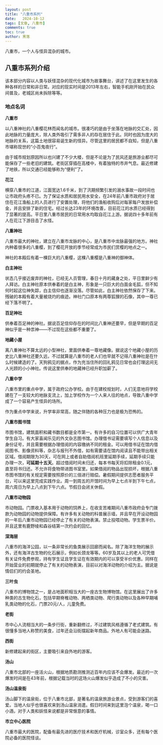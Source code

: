```yaml
---
layout: post
title: "八重市系列"
date:   2024-10-12
tags: [文章, 八重市]
comments: true
toc: true 
author: 黑落
---
```


八重市，一个人与怪异混杂的城市。
<!-- more -->

## 八重市系列介绍

该本部分内容以人类与妖怪混杂的现代化城市为故事舞台，讲述了在这里发生的各种各样的日常和非日常。对应的现实时间是2013年左右，智能手机刚开始在民众间普及，老城区尚未拆除等等。



### 地点名词

**八重市**

以八重神社的八重樱花林而闻名的城市。很凑巧的是由于坐落在地脉的交汇处，因此地脉的力量庞大，除人类外吸引了需多非人的存在居住于此。同时也因为庞大的地脉的关系，这篇土地很容易诞生新的怪异。尽管这里的居民都不自知，但是八重市堪称现世的“小百鬼夜行”。

由于城市规划原因所以也兴建了不少大楼，但是不论是为了民风还是旅游业都尽可能保存了一些老旧的建筑。老街区穿插在高楼中，有着独特的市井气息。最近修建了地铁，所以交通已经能够称为“便利”了。



**花江**

横穿八重市的江道，江面宽达1.6千米，到了汛期频繁引发的溺水事故一段时间也让市政府头疼不已。为了保证水质和居民用水安全，在24年前八重市政府对于居住在花江渔船上的人员进行了安置处理，将他们的渔船收购后对每家每户发放补偿金，并且安排了新的住宅。经过长达23年的环境改善，目前花江的水质已经得到了显著的提高。平日里八重市居民的日常用水均取自花江上游。据说四十多年前有人在花江下游目击了水怪。



**八重神社**

八重市最大的神社，建立在八重市龙脉的中心，是八重市中龙脉最强的地方。神社内种着很多的八重樱，到了樱花开放的季节经常成为市民们赏樱的地点之一。

神社的本殿后有着一棵巨大的八重樱，这棵八重樱是八重神的御神体。



**白主神社**

状态几乎接近废弃的神社，已经无人员管理，春日十月的藏身之处，平日里鲜少有人拜访。白主神社原本供奉着的是白主神，形象是一只巨大的白面金毛狐，但不知何时起这位神失踪，白主信仰也逐渐没落。尽管如此，白主神社依然保存了下来。残破的本殿有着大量被烧灼的痕迹。神社门口原本有两尊狐狸的石像，其中一尊已经下落不明了。



**百足神社**

供奉着百足神的神社。据说百足信仰存在的时间比八重神还要早，但是早期的百足神似乎是一种祟神——不过现在这些都不重要了。



**地藏小屋**

离八重神社不算太远的小型神社，里面供奉着一尊地藏像。据说这个地藏小屋的历史比八重神社还要久远，不过就算是八重市的老人们也早就不记得八重神社是在什么时候建造的了。天狗鸦见的据点，作为充当住所的回礼鸦见日常也会打理这间无人光顾的小小神社。传说这里供奉的地藏神已经升职加薪了。







**八重中学**

八重市里的重点中学，属于政府公办学校。由于在建校规划时，人们无意地将学校建在了一支较大的地脉支流上，加上学校作为一个人来人往的地点，导致八重中学成了一个容易产生怪异的场所。

作为重点中学来说，升学率非常高，随之伴随的各种压力也是极为恐怖的。



**八重市图书馆**

市图书馆，建筑面积和藏书数目都是全市第一。有许多的自习位置可以供广大青年学生自习。有大家喜闻乐见的外文杂志图书馆。办理借书证需要填写个人信息以及身份证号，并且需要根据办理借阅的内容缴纳不同的租金。可以用借书证在馆内借阅图书、影像资料等，杂志与报刊不外借，如有需要请在馆内阅读且不能带出相关区域。借阅期限为30天，可在网上或者自助借阅机班里延期手续，延期手续只能办理一次，**可延期十五天**。超过借阅时间未归还，每本书每天将扣除租金0.1元，直至将书归还。不允许将食物带进图书室里。如果借阅的物品出现损坏，根据八重市图书馆的有关规定需要按照原价的三倍进行赔偿。暑假期间提供志愿者服务平台，可以来这里完成实践作业。周一到周五的开馆时间为早上七点半到下午七点，周六周日为早上八点到下午六点。节假日会闭关休假。



**八重市动物园**

市动物园。门票收入基本用于动物的饲养上，在收支苦难期间八重市政府会专门拨款为动物园的动物提供保障。有许多有关动物的科普展示墙，并且早在开设动物园的一年后八重市动物园已经停止了有关的动物表演。禁止投喂动物。学生票半价。并且这里有鹿野绫和森谷结第一次约会的回忆。



**深海层**

八重市的海洋公园，以一条非常长的鱼类展示回廊而闻名。除了海洋生物的展示外，还有海洋古生物的化石展示，例如长颈龙等等。60岁及其以上的老人可凭借有关证件免费参观，持有学生证且学生证在有效期内的可以享受半价优惠。同样在开始营业的初期就停止了有关的动物表演，目前以对海洋动物的介绍为主。据说是情侣们的约会圣地。



**三叶虫**

八重市的博物馆之一，是占地面积相当大的一座古生物博物馆。在这里展出了许多种类的古生物化石，包括早期脊椎动物、两栖类动物、爬行类动物以及各种早期哺乳类动物的化石，门票20元/人，儿童免费。



**老街**

市中心人流相当大的一条步行街，重新翻修过，不过建筑风格遵循了老式建筑。有很懂多当地人称赞的美食，过年还会沿街摆起新年商品。外地人有可能会迷路。



**西街**

新修建起来的街区，主要吸引来自外地的游客。



**汤山**

八重市北部的一座活火山，根据地质勘测推测近百年内应该不会爆发。最近的一次爆发时间是在43年前，根据记载当时的这场火山爆发似乎造成了不小的灾害。



**汤山温泉街**

汤山脚下的温泉街，位于八重市北部，是著名的温泉旅游业景点，受到游客们的喜爱。当地人似乎也很喜欢来到汤山温泉消遣。假日时间来到这里泡个温泉，喝一口小酒，对于人类和妖怪来说都是非常惬意的事情。



**市立中心医院**

八重市最大的医院，配备有最先进的医疗技术和医疗机械，诊室众多，还有每个医院必备的医院怪谈。


